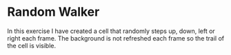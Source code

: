 # Random Walker

In this exercise I have created a cell that randomly steps up, down, left or right each frame. The background is not refreshed each frame so the trail of the cell is visible.
